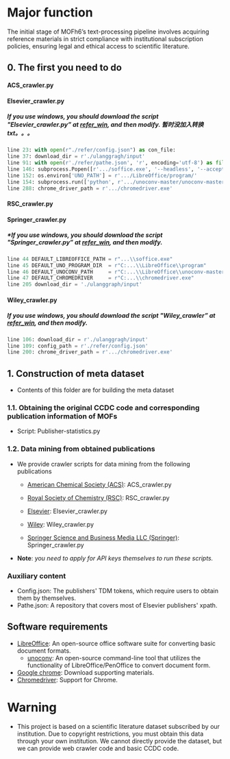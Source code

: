 # Major function

The initial stage of MOFh6’s text-processing pipeline involves acquiring reference materials in strict compliance with institutional subscription policies, ensuring legal and ethical access to scientific literature.

## 0. The first you need to do 
#### ACS_crawler.py

#### Elsevier_crawler.py
##### *If you use windows, you should download the script "Elsevier_crawler.py” at [refer_win](https://github.com/heniyiqishizhong/MOF_llm/tree/main/refer_win), and then modify.* 暂时没加入转换txt。。。

```python
line 23: with open(r"./refer/config.json") as con_file:
line 37: download_dir = r'./ulanggragh/input'  
line 91: with open(r'./refer/pathe.json', 'r', encoding='utf-8') as file:
line 146: subprocess.Popen([r'.../soffice.exe', '--headless', '--accept=socket,host=localhost,port=2002;urp;StarOffice.ComponentContext'])
line 152: os.environ['UNO_PATH'] = r'.../LibreOffice/program/'
line 154: subprocess.run(['python', r'.../unoconv-master/unoconv-master/unoconv', '-f', 'pdf', file_path], check=True)
line 288: chrome_driver_path = r'.../chromedriver.exe'
```

#### RSC_crawler.py


#### Springer_crawler.py
##### *If you use windows, you should download the script "Springer_crawler.py” at [refer_win](https://github.com/heniyiqishizhong/MOF_llm/tree/main/refer_win), and then modify.
```python
line 44 DEFAULT_LIBREOFFICE_PATH = r"...\\soffice.exe"
line 45 DEFAULT_UNO_PROGRAM_DIR  = r"C:...\\LibreOffice\\program"
line 46 DEFAULT_UNOCONV_PATH     = r"C:...\\LibreOffice\\unoconv-master\\unoconv.py"
line 47 DEFAULT_CHROMEDRIVER     = r"C:...\\chromedriver.exe"
line 205 download_dir = './ulanggraph/input'
```

#### Wiley_crawler.py
##### *If you use windows, you should download the script "Wiley_crawler” at [refer_win](https://github.com/heniyiqishizhong/MOF_llm/tree/main/refer_win), and then modify.* 

```python
line 106: download_dir = r'./ulanggragh/input'
line 109: config_path = r'./refer/config.json'
line 200: chrome_driver_path = r'.../chromedriver.exe' 
```

## 1. Construction of meta dataset

- Contents of this folder are for building the meta dataset
### 1.1. Obtaining the original CCDC code and corresponding publication information of MOFs
- Script: Publisher-statistics.py

### 1.2. Data mining from obtained publications

- We provide crawler scripts for data mining from the following publications

  - [American Chemical  Society (ACS)](https://solutions.acs.org/solutions/text-and-data-mining/): ACS_crawler.py

  - [Royal Society of Chemistry (RSC)](https://www.rsc.org/journals-books-databases/research-tools/text-and-data-mining/): RSC_crawler.py

  - [Elsevier](https://dev.elsevier.com/): Elsevier_crawler.py

  - [Wiley](https://onlinelibrary.wiley.com/library-info/resources/text-and-datamining): Wiley_crawler.py

  - [Springer Science and Business Media LLC (Springer)](https://www.springernature.com/gp/researchers/text-and-data-mining): Springer_crawler.py

- **Note**: *you need to apply for API keys themselves to run these scripts.*

### Auxiliary content
- Config.json: The publishers' TDM tokens, which require users to obtain them by themselves.
- Pathe.json: A repository that covers most of Elsevier publishers' xpath.

## Software requirements

- [LibreOffice](https://zh-cn.libreoffice.org/download/source-code/): An open-source office software suite for converting basic document formats.
  - [unoconv](https://github.com/unoconv/unoconv): An open-source command-line tool that utilizes the functionality of LibreOffice/PenOffice to convert document form.
- [Google chrome](https://www.google.cn/intl/en_uk/chrome/): Download supporting materials.
- [Chromedriver](https://developer.chrome.google.cn/docs/chromedriver/get-started?hl=zh-tw): Support for Chrome.

# Warning

- This project is based on a scientific literature dataset subscribed by our institution. Due to copyright restrictions, you must obtain this data through your own institution. We cannot directly provide the dataset, but we can provide web crawler code and basic CCDC code.

